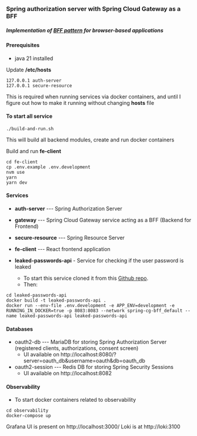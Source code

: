 ### Spring authorization server with Spring Cloud Gateway as a BFF

##### Implementation of [BFF pattern](https://www.ietf.org/archive/id/draft-ietf-oauth-browser-based-apps-15.html#name-backend-for-frontend-bff) for browser-based applications

#### Prerequisites

 - java 21 installed

Update **/etc/hosts**
```
127.0.0.1 auth-server
127.0.0.1 secure-resource
```
This is required when running services via docker containers, and until I figure out how to make it running
without changing **hosts** file

#### To start all service
```
./build-and-run.sh
```
This will build all backend modules, create and run docker containers

Build and run **fe-client**
```
cd fe-client
cp .env.example .env.development
nvm use
yarn
yarn dev
```

#### Services

- **auth-server** --- Spring Authorization Server
- **gateway** --- Spring Cloud Gateway service acting as a BFF (Backend for Frontend)
- **secure-resource** --- Spring Resource Server
- **fe-client** --- React frontend application

- **leaked-passwords-api** - Service for checking if the user password is leaked
  - To start this service cloned it from this [Github repo](https://github.com/GoodbyePlanet/leaked-passwords-api).
  - Then:
```shell
cd leaked-passwords-api
docker build -t leaked-passwords-api .
docker run --env-file .env.development -e APP_ENV=development -e RUNNING_IN_DOCKER=true -p 8083:8083 --network spring-cg-bff_default --name leaked-passwords-api leaked-passwords-api
```

#### Databases

- oauth2-db --- MariaDB for storing Spring Authorization Server (registered clients, authorizations, consent screen)
  - UI available on http://localhost:8080/?server=oauth_db&username=oauth&db=oauth_db
- oauth2-session --- Redis DB for storing Spring Security Sessions
  - UI available on http://localhost:8082

#### Observability

- To start docker containers related to observability
```
cd observability
docker-compose up
```

Grafana UI is present on http://localhost:3000/
Loki is at http://loki:3100
